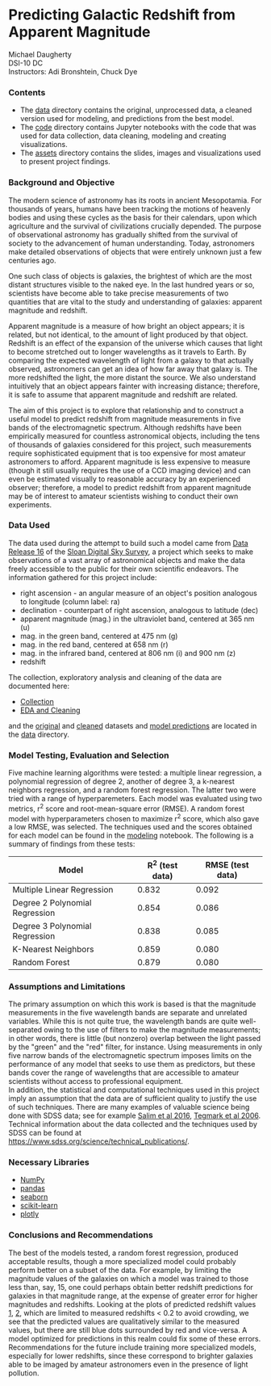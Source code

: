 # Predicting Galactic Redshift from Apparent Magnitude
Michael Daugherty\
DSI-10 DC\
Instructors: Adi Bronshtein, Chuck Dye

### Contents

- The [data](./data) directory contains the original, unprocessed data, a cleaned version used for modeling, and predictions from the best model.
- The [code](./code) directory contains Jupyter notebooks with the code that was used for data collection, data cleaning, modeling and creating visualizations.
- The [assets](./assets) directory contains the slides, images and visualizations used to present project findings.

### Background and Objective

The modern science of astronomy has its roots in ancient Mesopotamia. For thousands of years, humans have been tracking the motions of heavenly bodies and using these cycles as the basis for their calendars, upon which agriculture and the survival of civilizations crucially depended. The purpose of observational astronomy has gradually shifted from the survival of society to the advancement of human understanding. Today, astronomers make detailed observations of objects that were entirely unknown just a few centuries ago.

One such class of objects is galaxies, the brightest of which are the most distant structures visible to the naked eye. In the last hundred years or so, scientists have become able to take precise measurements of two quantities that are vital to the study and understanding of galaxies: apparent magnitude and redshift.

Apparent magnitude is a measure of how bright an object appears; it is related, but not identical, to the amount of light produced by that object. Redshift is an effect of the expansion of the universe which causes that light to become stretched out to longer wavelengths as it travels to Earth. By comparing the expected wavelength of light from a galaxy to that actually observed, astronomers can get an idea of how far away that galaxy is. The more redshifted the light, the more distant the source. We also understand intuitively that an object appears fainter with increasing distance; therefore, it is safe to assume that apparent magnitude and redshift are related.

The aim of this project is to explore that relationship and to construct a useful model to predict redshift from magnitude measurements in five bands of the electromagnetic spectrum. Although redshifts have been empirically measured for countless astronomical objects, including the tens of thousands of galaxies considered for this project, such measurements require sophisticated equipment that is too expensive for most amateur astronomers to afford. Apparent magnitude is less expensive to measure (though it still usually requires the use of a CCD imaging device) and can even be estimated visually to reasonable accuracy by an experienced observer; therefore, a model to predict redshift from apparent magnitude may be of interest to amateur scientists wishing to conduct their own experiments.

### Data Used

The data used during the attempt to build such a model came from [Data Release 16](https://www.sdss.org/dr16/) of the [Sloan Digital Sky Survey](https://www.sdss.org), a project which seeks to make observations of a vast array of astronomical objects and make the data freely accessible to the public for their own scientific endeavors. The information gathered for this project include:

- right ascension - an angular measure of an object's position analogous to longitude (column label: ra)
- declination - counterpart of right ascension, analogous to latitude (dec)
- apparent magnitude (mag.) in the ultraviolet band, centered at 365 nm (u)
- mag. in the green band, centered at 475 nm (g)
- mag. in the red band, centered at 658 nm (r)
- mag. in the infrared band, centered at 806 nm (i) and 900 nm (z)
- redshift

The collection, exploratory analysis and cleaning of the data are documented here:

- [Collection](./code/01_data_collection.ipynb)
- [EDA and Cleaning](./code/02_eda_and_cleaning.ipynb)

and the [original](./data/sdss.csv) and [cleaned](./data/sdss_clean.csv) datasets and [model predictions](./data/predictions.csv) are located in the [data](./data) directory.

### Model Testing, Evaluation and Selection

Five machine learning algorithms were tested: a multiple linear regression, a polynomial regression of degree 2, another of degree 3, a k-nearest neighbors regression, and a random forest regression. The latter two were tried with a range of hyperparemeters. Each model was evaluated using two metrics, r<sup>2</sup> score and root-mean-square error (RMSE). A random forest model with hyperparameters chosen to maximize r<sup>2</sup> score, which also gave a low RMSE, was selected. The techniques used and the scores obtained for each model can be found in the [modeling](./03_modeling.ipynb) notebook. The following is a summary of findings from these tests:

| Model                          | R<sup>2</sup> (test data) | RMSE (test data) |
|--------------------------------|---------------------------|------------------|
| Multiple Linear Regression     | 0.832                     | 0.092            |
| Degree 2 Polynomial Regression | 0.854                     | 0.086            |
| Degree 3 Polynomial Regression | 0.838                     | 0.085            |
| K-Nearest Neighbors            | 0.859                     | 0.080            |
| Random Forest                  | 0.879                     | 0.080            |

### Assumptions and Limitations

The primary assumption on which this work is based is that the magnitude measurements in the five wavelength bands are separate and unrelated variables. While this is not quite true, the wavelength bands are quite well-separated owing to the use of filters to make the magnitude measurements; in other words, there is little (but nonzero) overlap between the light passed by the "green" and the "red" filter, for instance. Using measurements in only five narrow bands of the electromagnetic spectrum imposes limits on the performance of any model that seeks to use them as predictors, but these bands cover the range of wavelengths that are accessible to amateur scientists without access to professional equipment.\
In addition, the statistical and computational techniques used in this project imply an assumption that the data are of sufficient quality to justify the use of such techniques. There are many examples of valuable science being done with SDSS data; see for example [Salim et al 2016](https://arxiv.org/pdf/1610.00712.pdf), [Tegmark et al 2006](https://arxiv.org/abs/astro-ph/0608632). Technical information about the data collected and the techniques used by SDSS can be found at https://www.sdss.org/science/technical_publications/.

### Necessary Libraries

- [NumPy](https://numpy.org/)
- [pandas](https://pandas.pydata.org/)
- [seaborn](https://seaborn.pydata.org/)
- [scikit-learn](https://scikit-learn.org/stable/index.html)
- [plotly](https://pypi.org/project/plotly/)

### Conclusions and Recommendations

The best of the models tested, a random forest regression, produced acceptable results, though a more specialized model could probably perform better on a subset of the data. For example, by limiting the magnitude values of the galaxies on which a model was trained to those less than, say, 15, one could perhaps obtain better redshift predictions for galaxies in that magnitude range, at the expense of greater error for higher magnitudes and redshifts. Looking at the plots of predicted redshift values [1](./assets/predicted_ra), [2](./assets/predicted_dec), which are limited to measured redshifts < 0.2 to avoid crowding, we see that the predicted values are qualitatively similar to the measured values, but there are still blue dots surrounded by red and vice-versa. A model optimized for predictions in this realm could fix some of these errors. Recommendations for the future include training more specialized models, especially for lower redshifts, since these correspond to brighter galaxies able to be imaged by amateur astronomers even in the presence of light pollution.
